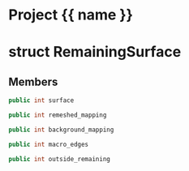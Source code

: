 <script setup>
import {useRoute} from 'vitepress'
const {path} = useRoute()
const tokens = path.split('/')
const words = tokens[2].split('-');
for (let i = 0; i < words.length; i++) {
    words[i] = words[i].charAt(0).toUpperCase() + words[i].slice(1);
    words[i] = words[i].replace('geode', 'Geode')
}
const name = words.join('-');
</script>
# Project {{ name }}

# struct RemainingSurface


## Members

```cpp
public int surface

```

```cpp
public int remeshed_mapping

```

```cpp
public int background_mapping

```

```cpp
public int macro_edges

```

```cpp
public int outside_remaining

```



